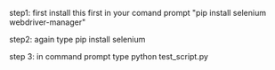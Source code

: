 step1: first install this first in your comand prompt 
"pip install selenium webdriver-manager"

step2: again type 
    pip install selenium

step 3: in command prompt type 
  python test_script.py
